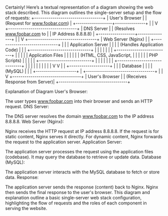 Certainly! Here’s a textual representation of a diagram showing the web stack described. This diagram outlines the single-server setup and the flow of requests:
+----------------------------------+
|         User's Browser            |
|    (Request for www.foobar.com)   |
+------------------+---------------+
                   |
                   |
                   V
+----------------------------------+
|              DNS Server           |
|   (Resolves www.foobar.com to     |
|            IP Address 8.8.8.8)   |
+------------------+---------------+
                   |
                   |
                   V
+----------------------------------+
|         Web Server (Nginx)        |
|  +------------------------------+  |
|  | Application Server           |  |
|  | (Handles Application Code)   |  |
|  +------------------------------+  |
|  |                              |  |
|  | +--------------------------+ |  |
|  | | Application Files        | |  |
|  | | (HTML, CSS, JavaScript,  | |  |
|  | | PHP Scripts)             | |  |
|  | +--------------------------+ |  |
|  |                              |  |
|  +------------------------------+  |
|           |        |               |
|           |        |               |
|           V        V               |
|     +--------------------+         |
|     |     Database       |         |
|     |     (MySQL)        |         |
|     +--------------------+         |
+----------------------------------+
                   |
                   |
                   V
+----------------------------------+
|         User's Browser            |
|    (Receives Response from Server)|
+----------------------------------+

Explanation of Diagram
User's Browser:

The user types www.foobar.com into their browser and sends an HTTP request.
DNS Server:

The DNS server resolves the domain www.foobar.com to the IP address 8.8.8.8.
Web Server (Nginx):

Nginx receives the HTTP request at IP address 8.8.8.8.
If the request is for static content, Nginx serves it directly.
For dynamic content, Nginx forwards the request to the application server.
Application Server:

The application server processes the request using the application files (codebase).
It may query the database to retrieve or update data.
Database (MySQL):

The application server interacts with the MySQL database to fetch or store data.
Response:

The application server sends the response (content) back to Nginx.
Nginx then sends the final response to the user's browser.
This diagram and explanation outline a basic single-server web stack configuration, highlighting the flow of requests and the roles of each component in serving the website.








